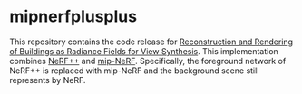# mipnerfplusplus
This repository contains the code release for [Reconstruction and Rendering of Buildings as Radiance Fields for View Synthesis](http://resolver.tudelft.nl/uuid:87d5d228-e00d-4cea-9e70-985315956556). This implementation combines [NeRF++](https://github.com/Kai-46/nerfplusplus) and [mip-NeRF](https://github.com/google/mipnerf). Specifically, the foreground network of NeRF++ is replaced with mip-NeRF and the background scene still represents by NeRF. 
